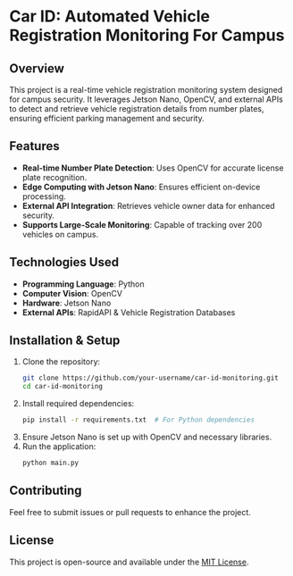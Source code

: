 # Car ID: Automated Vehicle Registration Monitoring For Campus

## Overview
This project is a real-time vehicle registration monitoring system designed for campus security. It leverages Jetson Nano, OpenCV, and external APIs to detect and retrieve vehicle registration details from number plates, ensuring efficient parking management and security.

## Features
- **Real-time Number Plate Detection**: Uses OpenCV for accurate license plate recognition.
- **Edge Computing with Jetson Nano**: Ensures efficient on-device processing.
- **External API Integration**: Retrieves vehicle owner data for enhanced security.
- **Supports Large-Scale Monitoring**: Capable of tracking over 200 vehicles on campus.

## Technologies Used
- **Programming Language**: Python
- **Computer Vision**: OpenCV
- **Hardware**: Jetson Nano
- **External APIs**: RapidAPI & Vehicle Registration Databases

## Installation & Setup
1. Clone the repository:
   ```sh
   git clone https://github.com/your-username/car-id-monitoring.git
   cd car-id-monitoring
   ```
2. Install required dependencies:
   ```sh
   pip install -r requirements.txt  # For Python dependencies
   ```
3. Ensure Jetson Nano is set up with OpenCV and necessary libraries.
4. Run the application:
   ```sh
   python main.py
   ```


## Contributing
Feel free to submit issues or pull requests to enhance the project.

## License
This project is open-source and available under the [MIT License](LICENSE).

